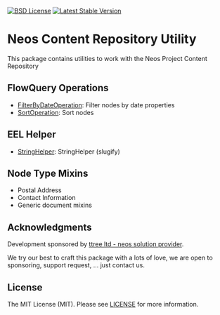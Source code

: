 [![BSD License](https://img.shields.io/github/license/mashape/apistatus.svg)](LICENSE)
[![Latest Stable Version](https://poser.pugx.org/ttree/contentrepositoryutility/version)](https://packagist.org/packages/ttree/contentrepositoryutility)

# Neos Content Repository Utility

This package contains utilities to work with the Neos Project Content Repository

## FlowQuery Operations

 * [FilterByDateOperation](Classes/Eel/FlowQueryOperations/FilterByDateOperation.php): Filter nodes by date properties
 * [SortOperation](Classes/Eel/FlowQueryOperations/SortOperation.php): Sort nodes
 
## EEL Helper 

 * [StringHelper](Classes/Eel/Helper/StringHelper.php): StringHelper (slugify)
 
## Node Type Mixins

 * Postal Address
 * Contact Information
 * Generic document mixins

## Acknowledgments

Development sponsored by [ttree ltd - neos solution provider](http://ttree.ch).

We try our best to craft this package with a lots of love, we are open to sponsoring, support request, ... just contact us.

## License

The MIT License (MIT). Please see [LICENSE](LICENSE) for more information.

